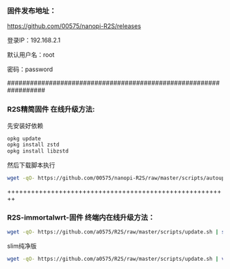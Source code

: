 ### 固件发布地址：
https://github.com/00575/nanopi-R2S/releases

登录IP：192.168.2.1

默认用户名：root

密码：password

##################################################################

### R2S精简固件 在线升级方法:  
先安装好依赖
```bash
opkg update
opkg install zstd
opkg install libzstd
```
然后下载脚本执行
```bash
wget -qO- https://github.com/00575/nanopi-R2S/raw/master/scripts/autoupdate.sh | sh
```

++++++++++++++++++++++++++++++++++++++++++++++++++++++++


### R2S-immortalwrt-固件 终端内在线升级方法： 

```bash
wget -qO- https://github.com/a0575/R2S/raw/master/scripts/update.sh | sh
```

slim纯净版

```bash
wget -qO- https://github.com/a0575/R2S/raw/master/scripts/update.sh | ver=-slim sh
```
